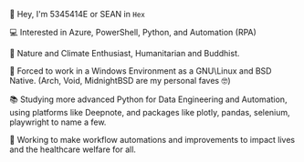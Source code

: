 👋 Hey, I'm 5345414E or SEAN in ```Hex```

💻 Interested in Azure, PowerShell, Python, and Automation (RPA)

🌲 Nature and Climate Enthusiast, Humanitarian and Buddhist.

💾 Forced to work in a Windows Environment as a GNU\Linux and BSD Native. (Arch, Void, MidnightBSD are my personal faves 🤓)

📚 Studying more advanced Python for Data Engineering and Automation, using platforms like Deepnote, and packages like plotly, pandas, selenium, playwright to name a few.

🏢 Working to make workflow automations and improvements to impact lives and the healthcare welfare for all.
